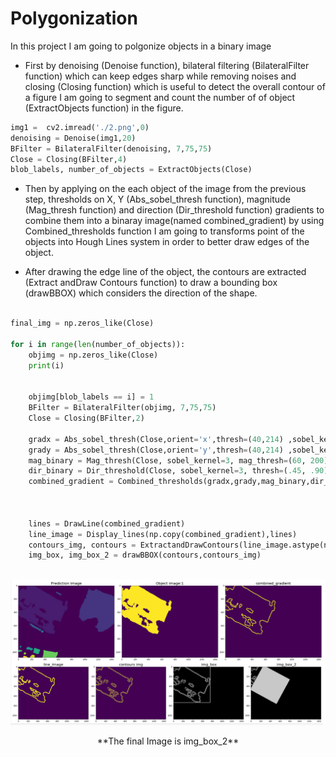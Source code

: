 # Polygonization
 
In this project I am going to polgonize objects in a binary image 

* First by denoising (Denoise function), bilateral filtering (BilateralFilter function) which can keep edges sharp while removing noises and closing (Closing function) which is useful to detect the overall contour of a figure I am going to segment and count the number of of object (ExtractObjects function) in the figure. 
~~~python
img1 =  cv2.imread('./2.png',0)
denoising = Denoise(img1,20)
BFilter = BilateralFilter(denoising, 7,75,75)
Close = Closing(BFilter,4)
blob_labels, number_of_objects = ExtractObjects(Close)
~~~
* Then by applying on the each object of the image from the previous step, thresholds on X, Y (Abs_sobel_thresh function), magnitude (Mag_thresh function) and direction (Dir_threshold function) gradients to combine them into a binaray image(named combined_gradient) by using Combined_thresholds function I am going to transforms point of the objects into Hough Lines system in order to better draw edges of the object.

* After drawing the edge line of the object, the contours are extracted (Extract andDraw Contours function) to draw a bounding box (drawBBOX) which considers the direction of the shape.

~~~python

final_img = np.zeros_like(Close)

for i in range(len(number_of_objects)):
    objimg = np.zeros_like(Close)
    print(i)
    

    objimg[blob_labels == i] = 1
    BFilter = BilateralFilter(objimg, 7,75,75)
    Close = Closing(BFilter,2)

    gradx = Abs_sobel_thresh(Close,orient='x',thresh=(40,214) ,sobel_kernel=25)
    grady = Abs_sobel_thresh(Close,orient='y',thresh=(40,214) ,sobel_kernel=25)
    mag_binary = Mag_thresh(Close, sobel_kernel=3, mag_thresh=(60, 200))
    dir_binary = Dir_threshold(Close, sobel_kernel=3, thresh=(.45, .90))
    combined_gradient = Combined_thresholds(gradx,grady,mag_binary,dir_binary)
    
    
    
    lines = DrawLine(combined_gradient)
    line_image = Display_lines(np.copy(combined_gradient),lines)
    contours_img, contours = ExtractandDrawContours(line_image.astype(np.uint8))
    img_box, img_box_2 = drawBBOX(contours,contours_img)
    
~~~

 <p align="center">
<img src="./Images/3.png" />
<p align="center">
**The final Image is img_box_2**
